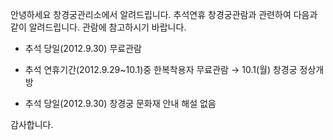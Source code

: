 안녕하세요 창경궁관리소에서 알려드립니다.
추석연휴 창경궁관람과 관련하여 다음과 같이 알려드립니다. 관람에 참고하시기 바랍니다.

- 추석 당일(2012.9.30) 무료관람

- 추석 연휴기간(2012.9.29~10.1)중 한복착용자 무료관람
  → 10.1(월) 창경궁 정상개방

- 추석 당일(2012.9.30) 창경궁 문화재 안내 해설 없음

감사합니다.